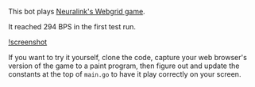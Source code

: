 This bot plays [Neuralink's Webgrid game](https://neuralink.com/webgrid/).

It reached 294 BPS in the first test run.

[!screenshot](screenshot.png)

If you want to try it yourself, clone the code, capture your web browser's
version of the game to a paint program, then figure out and update the
constants at the top of `main.go` to have it play correctly on your screen.
